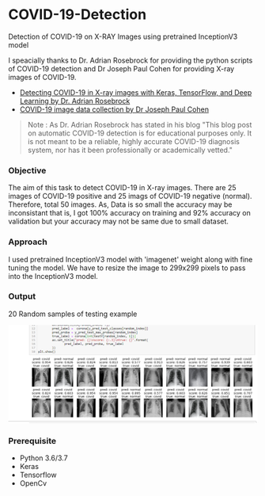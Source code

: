 # COVID-19-Detection
Detection of COVID-19 on X-RAY Images using pretrained InceptionV3 model

I speacially thanks to Dr. Adrian Rosebrock for providing the python scripts of COVID-19 detection and Dr Joseph Paul Cohen for providing X-ray images of COVID-19.
- [Detecting COVID-19 in X-ray images with Keras, TensorFlow, and Deep Learning by Dr. Adrian Rosebrock](https://www.pyimagesearch.com/2020/03/16/detecting-covid-19-in-x-ray-images-with-keras-tensorflow-and-deep-learning/)
- [COVID-19 image data collection by Dr Joseph Paul Cohen](https://github.com/ieee8023/covid-chestxray-dataset)

> Note : As Dr. Adrian Rosebrock has stated in his blog "This blog post on automatic COVID-19 detection is for educational purposes only. It is not meant to be a reliable, highly accurate COVID-19 diagnosis system, nor has it been professionally or academically vetted."

### Objective
The aim of this task to detect COVID-19 in X-ray images. There are 25 images of COVID-19 positive and 25 imags of COVID-19 negative (normal). Therefore, total 50 images. As, Data is so small the accuracy may be inconsistant that is, I got 100% accuracy on training and 92% accuracy on validation but your accuracy may not be same due to small dataset. 

### Approach
I used pretrained InceptionV3 model with 'imagenet' weight along with fine tuning the model. We have to resize the image to 299x299 pixels to pass into the InceptionV3 model. 

### Output
20 Random samples of testing example


![output image](image/output.png)


### Prerequisite
- Python 3.6/3.7
- Keras
- Tensorflow
- OpenCv

